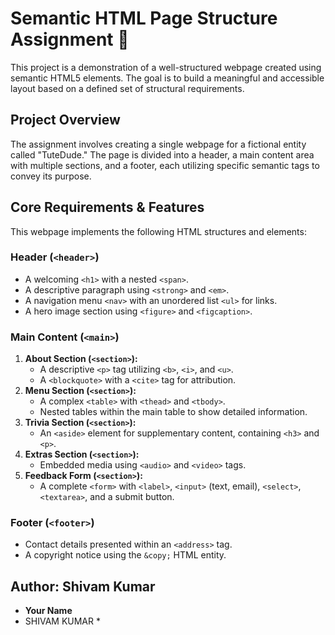 # Semantic HTML Page Structure Assignment 📄

This project is a demonstration of a well-structured webpage created using semantic HTML5 elements. The goal is to build a meaningful and accessible layout based on a defined set of structural requirements.

## Project Overview

The assignment involves creating a single webpage for a fictional entity called "TuteDude." The page is divided into a header, a main content area with multiple sections, and a footer, each utilizing specific semantic tags to convey its purpose.

##  Core Requirements & Features

This webpage implements the following HTML structures and elements:

### Header (`<header>`)
* A welcoming `<h1>` with a nested `<span>`.
* A descriptive paragraph using `<strong>` and `<em>`.
* A navigation menu `<nav>` with an unordered list `<ul>` for links.
* A hero image section using `<figure>` and `<figcaption>`.

### Main Content (`<main>`)
1.  **About Section (`<section>`):**
    * A descriptive `<p>` tag utilizing `<b>`, `<i>`, and `<u>`.
    * A `<blockquote>` with a `<cite>` tag for attribution.
2.  **Menu Section (`<section>`):**
    * A complex `<table>` with `<thead>` and `<tbody>`.
    * Nested tables within the main table to show detailed information.
3.  **Trivia Section (`<section>`):**
    * An `<aside>` element for supplementary content, containing `<h3>` and `<p>`.
4.  **Extras Section (`<section>`):**
    * Embedded media using `<audio>` and `<video>` tags.
5.  **Feedback Form (`<section>`):**
    * A complete `<form>` with `<label>`, `<input>` (text, email), `<select>`, `<textarea>`, and a submit button.

### Footer (`<footer>`)
* Contact details presented within an `<address>` tag.
* A copyright notice using the `&copy;` HTML entity.

## Author: Shivam Kumar

* **Your Name**
* SHIVAM KUMAR *
